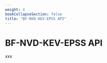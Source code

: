 ```yaml
---
weight: 4
bookCollapseSection: false
title: "BF-NVD-KEV-EPSS API"
---
```

# BF-NVD-KEV-EPSS API

xxx

